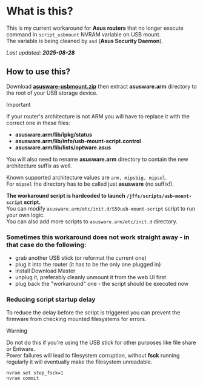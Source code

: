 # What is this?

This is my current workaround for **Asus routers** that no longer execute command in `script_usbmount` NVRAM variable on USB mount.  
The variable is being cleaned by `asd` (**Asus Security Daemon**).

_Last updated: **2025-08-28**_

## How to use this?

Download **[asusware-usbmount.zip](asusware-usbmount.zip)** then extract **asusware.arm** directory to the root of your USB storage device.

> [!IMPORTANT]
> If your router's architecture is not ARM you will have to replace it with the correct one in these files:
>
> - **asusware.arm/lib/ipkg/status**
> - **asusware.arm/lib/info/usb-mount-script.control**
> - **asusware.arm/lib/lists/optware.asus**
>
> You will also need to rename **asusware.arm** directory to contain the new architecture suffix as well.
>
> Known supported architecture values are `arm, mipsbig, mipsel`.  
> For `mipsel` the directory has to be called just **asusware** (no suffix!).

**The workaround script is hardcoded to launch `/jffs/scripts/usb-mount-script` script.**  
You can modify `asusware.arm/etc/init.d/S50usb-mount-script` script to run your own logic.  
You can also add more scripts to `asusware.arm/etc/init.d` directory.

### Sometimes this workaround does not work straight away - in that case do the following:

- grab another USB stick (or reformat the current one)
- plug it into the router (it has to be the only one plugged in)
- install Download Master
- unplug it, preferably cleanly unmount it from the web UI first
- plug back the "workaround" one - the script should be executed now

### Reducing script startup delay

To reduce the delay before the script is triggered you can prevent the firmware from checking mounted filesystems for errors.

> [!WARNING]
> Do not do this if you're using the USB stick for other purposes like file share or Entware.  
> Power failures will lead to filesystem corruption, without **fsck** running regularly it will eventually make the filesystem unreadable.

```
nvram set stop_fsck=1
nvram commit
```
